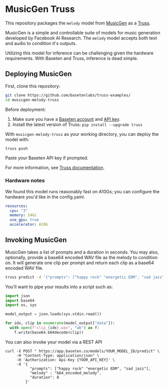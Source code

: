 # MusicGen Truss

This repository packages the `melody` model from [MusicGen](https://github.com/facebookresearch/audiocraft/) as a [Truss](https://truss.baseten.co).

MusicGen is a simple and controllable suite of models for music generation developed by Facebook AI Research. The `melody` model accepts both text and audio to condition it's outputs.

Utilizing this model for inference can be challenging given the hardware requirements. With Baseten and Truss, inference is dead simple.

## Deploying MusicGen

First, clone this repository:

```sh
git clone https://github.com/basetenlabs/truss-examples/
cd musicgen-melody-truss
```

Before deployment:

1. Make sure you have a [Baseten account](https://app.baseten.co/signup) and [API key](https://app.baseten.co/settings/account/api_keys).
2. Install the latest version of Truss: `pip install --upgrade truss`

With `musicgen-melody-truss` as your working directory, you can deploy the model with:

```sh
truss push
```

Paste your Baseten API key if prompted.

For more information, see [Truss documentation](https://truss.baseten.co).

### Hardware notes

We found this model runs reasonably fast on A10Gs; you can configure the hardware you'd like in the config.yaml.

```yaml
resources:
  cpu: "3"
  memory: 14Gi
  use_gpu: true
  accelerator: A10G
```

## Invoking MusicGen

MusicGen takes a list of prompts and a duration in seconds. You may also, optionally, provide a base64 encoded WAV file as the melody to condition on. It will generate one clip per prompt and return each clip as a base64 encoded WAV file.

```sh
truss predict -d '{"prompts": ["happy rock" "energetic EDM", "sad jazz"], "melody" : "b64_encoded_melody", "duration": 8}'
```

You'll want to pipe your results into a script such as:

```python
import json
import base64
import os, sys

model_output = json.loads(sys.stdin.read())

for idx, clip in enumerate(model_output["data"]):
  with open(f"clip_{idx}.wav", "wb") as f:
    f.write(base64.b64decode(clip))
```

You can also invoke your model via a REST API

```
curl -X POST " https://app.baseten.co/models/YOUR_MODEL_ID/predict" \
     -H "Content-Type: application/json" \
     -H 'Authorization: Api-Key {YOUR_API_KEY}' \
     -d '{
           "prompts": ["happy rock" "energetic EDM", "sad jazz"],
           "melody" : "b64_encoded_melody",
           "duration": 8
         }'
```